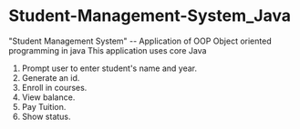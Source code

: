 # Student-Management-System_Java
"Student Management System" -- Application of OOP Object oriented programming in java
This application uses core Java 
1.  Prompt user to enter student's name and year.
2.  Generate an id.
3.  Enroll in courses.
4.  View balance.
5.  Pay Tuition.
6.  Show status.
